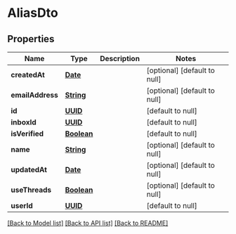 # AliasDto
## Properties

Name | Type | Description | Notes
------------ | ------------- | ------------- | -------------
**createdAt** | [**Date**](DateTime.md) |  | [optional] [default to null]
**emailAddress** | [**String**](string.md) |  | [optional] [default to null]
**id** | [**UUID**](UUID.md) |  | [default to null]
**inboxId** | [**UUID**](UUID.md) |  | [default to null]
**isVerified** | [**Boolean**](boolean.md) |  | [default to null]
**name** | [**String**](string.md) |  | [optional] [default to null]
**updatedAt** | [**Date**](DateTime.md) |  | [optional] [default to null]
**useThreads** | [**Boolean**](boolean.md) |  | [optional] [default to null]
**userId** | [**UUID**](UUID.md) |  | [default to null]

[[Back to Model list]](../README.md#documentation-for-models) [[Back to API list]](../README.md#documentation-for-api-endpoints) [[Back to README]](../README.md)

